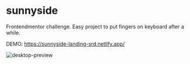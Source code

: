 # sunnyside
Frontendmentor challenge. Easy project to put fingers on keyboard after a while.

DEMO: https://sunnyside-landing-srd.netlify.app/

![desktop-preview](https://github.com/srdjan-gr/sunnyside/assets/84479630/3ec0c1b9-3374-478d-9f64-e337d19a3b82)

